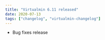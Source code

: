 ```yaml
---
title: "Virtualmin 6.11 released"
date: 2020-07-13
tags: ["changelog", "virtualmin-changelog"]
---
```


- Bug fixes release
